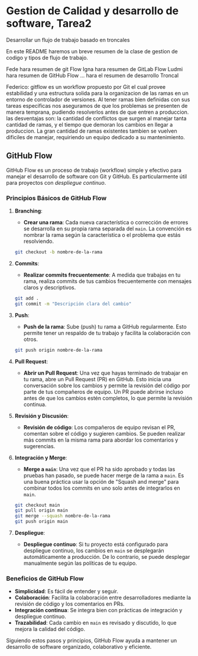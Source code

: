# Gestion de Calidad y desarrollo de software, Tarea2
Desarrollar un flujo de trabajo basado en troncales

En este README haremos un breve resumen de la clase de gestion de codigo y tipos de flujo de trabajo.

Fede hara resumen de git Flow
Igna hara resumen de GitLab Flow
Ludmi hara resumen de GitHub Flow 
... hara el resumen de  desarrollo Troncal


Federico: gitflow es un workflow propuesto por Git el cual provee estabilidad y una estructura solida para la organizacion de las
ramas en un entorno de controlador de versiones. Al tener ramas bien definidas con sus tareas especificas nos aseguramos de que
los problemas se presenten de manera temprana, pudiendo resolverlos antes de que entren a produccion. 
las desventajas son: la cantidad de conflictos que surgen al manejar tanta cantidad de ramas, y el tiempo que demoran los cambios
en llegar a produccion. La gran cantidad de ramas existentes tambien se vuelven dificiles de manejar, requiriendo un equipo 
dedicado a su mantenimiento.

## GitHub Flow

GitHub Flow es un proceso de trabajo (workflow) simple y efectivo para manejar el desarrollo de software con Git y GitHub. Es particularmente útil para proyectos con *despliegue continuo*. 

### Principios Básicos de GitHub Flow

1. **Branching**:
    - **Crear una rama**: Cada nueva característica o corrección de errores se desarrolla en su propia rama separada del `main`. La convención es nombrar la rama según la característica o el problema que estás resolviendo.
    ```sh
    git checkout -b nombre-de-la-rama
    ```

2. **Commits**:
    - **Realizar commits frecuentemente**: A medida que trabajas en tu rama, realiza commits de tus cambios frecuentemente con mensajes claros y descriptivos.

    ```sh
    git add .
    git commit -m "Descripción clara del cambio"
    ```

3. **Push**:
    - **Push de la rama**: Sube (push) tu rama a GitHub regularmente. Esto permite tener un respaldo de tu trabajo y facilita la colaboración con otros.

    ```sh
    git push origin nombre-de-la-rama
    ```
4. **Pull Request**:
    - **Abrir un Pull Request**: Una vez que hayas terminado de trabajar en tu rama, abre un Pull Request (PR) en GitHub. Esto inicia una conversación sobre los cambios y permite la revisión del código por parte de tus compañeros de equipo. Un PR puede abrirse incluso antes de que los cambios estén completos, lo que permite la revisión continua.

5. **Revisión y Discusión**:
    - **Revisión de código**: Los compañeros de equipo revisan el PR, comentan sobre el código y sugieren cambios. Se pueden realizar más commits en la misma rama para abordar los comentarios y sugerencias.

6. **Integración y Merge**:
    - **Merge a `main`**: Una vez que el PR ha sido aprobado y todas las pruebas han pasado, se puede hacer merge de la rama a `main`. Es una buena práctica usar la opción de "Squash and merge" para combinar todos los commits en uno solo antes de integrarlos en `main`.

    ```sh
    git checkout main
    git pull origin main
    git merge --squash nombre-de-la-rama
    git push origin main
    ```

7. **Despliegue**:
    - **Despliegue continuo**: Si tu proyecto está configurado para despliegue continuo, los cambios en `main` se desplegarán automáticamente a producción. De lo contrario, se puede desplegar manualmente según las políticas de tu equipo.

### Beneficios de GitHub Flow

- **Simplicidad**: Es fácil de entender y seguir.
- **Colaboración**: Facilita la colaboración entre desarrolladores mediante la revisión de código y los comentarios en PRs.
- **Integración continua**: Se integra bien con prácticas de integración y despliegue continuo.
- **Trazabilidad**: Cada cambio en `main` es revisado y discutido, lo que mejora la calidad del código.

Siguiendo estos pasos y principios, GitHub Flow ayuda a mantener un desarrollo de software organizado, colaborativo y eficiente.
